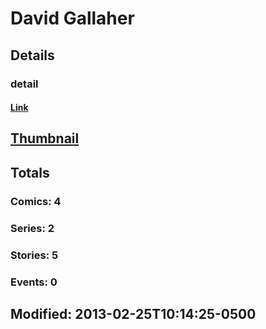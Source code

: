 # David  Gallaher 
## Details
### detail
#### [Link](http://marvel.com/comics/creators/10102/david_gallaher?utm_campaign=apiRef&utm_source=225578a89fc76f3d20fbffda5d17a88d)
## [Thumbnail](http://i.annihil.us/u/prod/marvel/i/mg/9/50/4bade478601e5.jpg)
## Totals
### Comics: 4
### Series: 2
### Stories: 5
### Events: 0
## Modified: 2013-02-25T10:14:25-0500